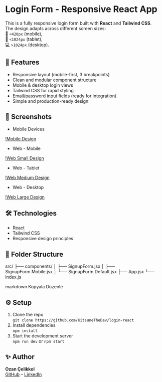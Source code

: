 # Login Form - Responsive React App

This is a fully responsive login form built with **React** and **Tailwind CSS**.  
The design adapts across different screen sizes:  
📱 `<420px` (mobile),  
📱 `<1024px` (tablet),  
💻 `>1024px` (desktop).

## 🚀 Features

- Responsive layout (mobile-first, 3 breakpoints)
- Clean and modular component structure
- Mobile & desktop login views
- Tailwind CSS for rapid styling
- Email/password input fields (ready for integration)
- Simple and production-ready design

## 📸 Screenshots

* Mobile Devices

[!Mobile Design](./src/assets/demo/mobilesignupform.png)

* Web - Mobile

[!Web Small Design](./src/assets/demo/webLookSm.png)

* Web - Tablet

[!Web Medium Design](./src/assets/demo/webLookMd.png)

* Web - Desktop

[!Web Large Design](./src/assets/demo/webLookLg.png)

## 🛠️ Technologies

- React  
- Tailwind CSS  
- Responsive design principles

## 📂 Folder Structure

src/
├── components/
│ ├── SignupForm.jsx
│ ├── SignupForm.Mobile.jsx
│ └── SignupForm.Default.jsx
├── App.jsx
└── index.js

markdown
Kopyala
Düzenle

## ⚙️ Setup

1. Clone the repo  
   `git clone https://github.com/KitsuneTheDev/login-react`
2. Install dependencies  
   `npm install`
3. Start the development server  
   `npm run dev` or `npm start`

## ✨ Author

**Ozan Çelikkol**  
[GitHub](https://github.com/KitsuneTheDev) – [LinkedIn](https://www.linkedin.com/in/ozancelikkol)